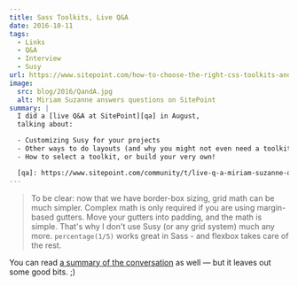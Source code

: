 ```yaml
---
title: Sass Toolkits, Live Q&A
date: 2016-10-11
tags:
  - Links
  - Q&A
  - Interview
  - Susy
url: https://www.sitepoint.com/how-to-choose-the-right-css-toolkits-and-frameworks/
image:
  src: blog/2016/QandA.jpg
  alt: Miriam Suzanne answers questions on SitePoint
summary: |
  I did a [live Q&A at SitePoint][qa] in August,
  talking about:

  - Customizing Susy for your projects
  - Other ways to do layouts (and why you might not even need a toolkit)
  - How to select a toolkit, or build your very own!

  [qa]: https://www.sitepoint.com/community/t/live-q-a-miriam-suzanne-on-susy-and-the-need-for-toolkits-on-18th-aug-2pm-pst/232664
---
```


> To be clear:
> now that we have border-box sizing,
> grid math can be much simpler.
> Complex math is only required
> if you are using margin-based gutters.
> Move your gutters into padding,
> and the math is simple.
> That's why I don't use Susy
> (or any grid system)
> much any more.
> `percentage(1/5)` works great in Sass -
> and flexbox takes care of the rest.

You can read
[a summary of the conversation][summary]
as well —
but it leaves out some good bits. ;)

[summary]: https://www.sitepoint.com/how-to-choose-the-right-css-toolkits-and-frameworks/
